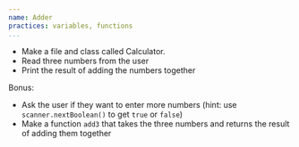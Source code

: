 ```yaml
---
name: Adder
practices: variables, functions
...
```


- Make a file and class called Calculator.
- Read three numbers from the user
- Print the result of adding the numbers together

Bonus:

- Ask the user if they want to enter more numbers (hint: use `scanner.nextBoolean()` to get `true` or `false`)
- Make a function `add3` that takes the three numbers and returns the result of adding them together


